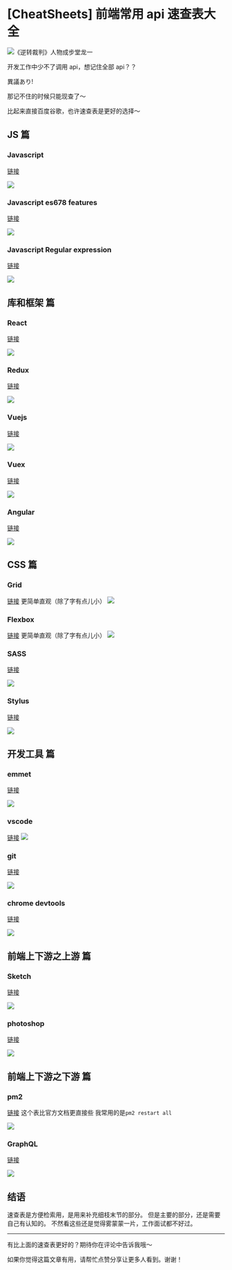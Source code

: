 # [CheatSheets] 前端常用 api 速查表大全

![《逆转裁判》人物成步堂龙一](https://user-gold-cdn.xitu.io/2019/1/21/168704799597a1c5?w=1920&h=1080&f=png&s=1694619)

开发工作中少不了调用 api，想记住全部 api？？

異議あり!

那记不住的时候只能现查了～

比起来直接百度谷歌，也许速查表是更好的选择～

## JS 篇

### Javascript

[链接](http://overapi.com/javascript)

![](https://user-gold-cdn.xitu.io/2019/1/21/1687058e0a889f58?w=2502&h=1342&f=png&s=2254986)

### Javascript es678 features

[链接](https://devhints.io/es6)

![](https://user-gold-cdn.xitu.io/2019/1/21/168705ba1ef4786c?w=2454&h=1282&f=png&s=255273)

### Javascript Regular expression

[链接](https://www.debuggex.com/cheatsheet/regex/javascript)

![](https://user-gold-cdn.xitu.io/2019/1/21/168705ce700b1e87?w=1816&h=1000&f=png&s=230987)

## 库和框架 篇

### React

[链接](https://devhints.io/react)

![](https://user-gold-cdn.xitu.io/2019/1/21/168705fa35120a89?w=2450&h=1422&f=png&s=371384)

### Redux

[链接](https://devhints.io/redux)

![](https://user-gold-cdn.xitu.io/2019/1/21/168706079c5d2025?w=2490&h=1198&f=png&s=234542)

### Vuejs

[链接](https://vuejs-tips.github.io/cheatsheet/)

![](https://user-gold-cdn.xitu.io/2019/1/21/16870674789a2c5a?w=2764&h=1490&f=png&s=733293)

### Vuex

[链接](https://vuejs-tips.github.io/vuex-cheatsheet/)

![](https://user-gold-cdn.xitu.io/2019/1/21/1687067a25baba6b?w=2742&h=1122&f=png&s=285413)

### Angular

[链接](https://angular.cn/guide/cheatsheet)

![](https://user-gold-cdn.xitu.io/2019/1/21/16870687170121ef?w=2734&h=1476&f=png&s=376296)

## CSS 篇

### Grid

[链接](http://grid.malven.co/)
更简单直观（除了字有点儿小）
![](https://user-gold-cdn.xitu.io/2019/1/22/16874460a5955d7e?w=1950&h=1134&f=png&s=130556)

### Flexbox

[链接](http://flexbox.malven.co/)
更简单直观（除了字有点儿小）
![](https://user-gold-cdn.xitu.io/2019/1/21/168706aeebf3978b?w=2560&h=1382&f=png&s=152481)

### SASS

[链接](https://devhints.io/sass)

![](https://user-gold-cdn.xitu.io/2019/1/21/168706daf582be76?w=2452&h=1326&f=png&s=222246)

### Stylus

[链接](https://devhints.io/stylus)

![](https://user-gold-cdn.xitu.io/2019/1/21/168706e202538e1d?w=2434&h=1288&f=png&s=252619)

## 开发工具 篇

### emmet

[链接](https://docs.emmet.io/cheat-sheet/)

![](https://user-gold-cdn.xitu.io/2019/1/21/168707a440dcfc03?w=2456&h=1302&f=png&s=344818)

### vscode

[链接](https://devhints.io/vscode)
![](https://user-gold-cdn.xitu.io/2019/1/21/1687076a86cbf95d?w=2442&h=1352&f=png&s=251170)

### git

[链接](https://www.git-tower.com/blog/git-cheat-sheet/)

![](https://user-gold-cdn.xitu.io/2019/1/21/168707b9e56faa99?w=1542&h=1440&f=png&s=537002)

### chrome devtools

[链接](http://anti-code.com/devtools-cheatsheet/)

![](https://user-gold-cdn.xitu.io/2019/1/21/168707e26cd1d2e3?w=2248&h=1320&f=png&s=271659)

## 前端上下游之上游 篇

### Sketch

[链接](http://sketchshortcuts.com/)

![](https://user-gold-cdn.xitu.io/2019/1/21/168707ff258b5248?w=1470&h=1338&f=png&s=103368)

### photoshop

[链接](https://cdn.makeawebsitehub.com/wp-content/uploads/2017/01/photoshop-cheat-sheet-print-friendly-2018.jpg)

![](https://user-gold-cdn.xitu.io/2019/1/21/16870843894b2905?w=1922&h=1068&f=png&s=768230)

## 前端上下游之下游 篇

### pm2

[链接](https://devhints.io/pm2)
这个表比官方文档更直接些 我常用的是`pm2 restart all`

![](https://user-gold-cdn.xitu.io/2019/1/21/16870711e01ee344?w=2494&h=1418&f=png&s=318239)

### GraphQL

[链接](https://raw.githubusercontent.com/sogko/graphql-shorthand-notation-cheat-sheet/master/graphql-shorthand-notation-cheat-sheet.png)

![](https://user-gold-cdn.xitu.io/2019/1/21/1687073973ccee6f?w=2526&h=1785&f=png&s=613561)

## 结语

速查表是方便检索用，是用来补充细枝末节的部分。
但是主要的部分，还是需要自己有认知的。
不然看这些还是觉得雾蒙蒙一片，工作面试都不好过。

---

有比上面的速查表更好的？期待你在评论中告诉我哦～

如果你觉得这篇文章有用，请帮忙点赞分享让更多人看到。谢谢！
